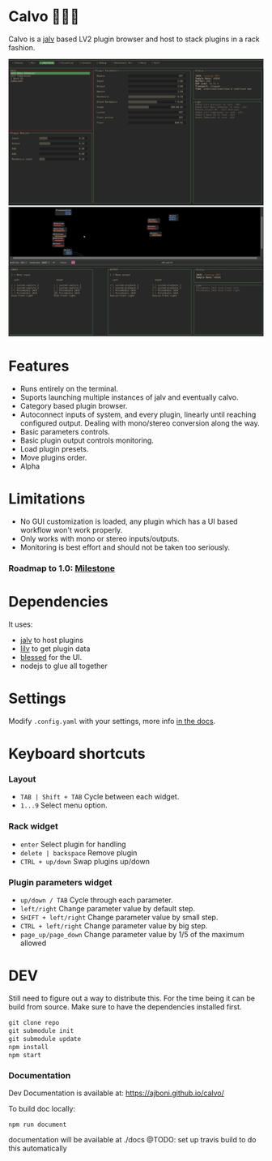 # Calvo 🧑🏼‍🦲

Calvo is a [jalv](http://drobilla.net/software/jalv) based LV2 plugin browser and host to stack plugins in a rack fashion.

![calvo](static/img/2020-07-27.png)
![connections](static/img/2020-07-27-connections.gif)

# Features

- Runs entirely on the terminal.
- Suports launching multiple instances of jalv and eventually calvo.
- Category based plugin browser.
- Autoconnect inputs of system, and every plugin, linearly until reaching configured output. Dealing with mono/stereo conversion along the way.
- Basic parameters controls.
- Basic plugin output controls monitoring.
- Load plugin presets.
- Move plugins order.
- Alpha

# Limitations

- No GUI customization is loaded, any plugin which has a UI based workflow won't work properly.
- Only works with mono or stereo inputs/outputs.
- Monitoring is best effort and should not be taken too seriously.

### Roadmap to 1.0: [Milestone](https://github.com/ajboni/calvo/milestone/1)

# Dependencies

It uses:

- [jalv](http://drobilla.net/software/jalv) to host plugins
- [lilv](http://drobilla.net/software/lilv) to get plugin data
- [blessed](https://github.com/chjj/blessed) for the UI.
- nodejs to glue all together

# Settings

Modify `.config.yaml` with your settings, more info [in the docs](https://ajboni.github.io/calvo/module-settings.html).

# Keyboard shortcuts

### Layout

- `TAB | Shift + TAB` Cycle between each widget.
- `1...9` Select menu option.

### Rack widget

- `enter` Select plugin for handling
- `delete | backspace` Remove plugin
- `CTRL + up/down` Swap plugins up/down

### Plugin parameters widget

- `up/down / TAB` Cycle through each parameter.
- `left/right` Change parameter value by default step.
- `SHIFT + left/right` Change parameter value by small step.
- `CTRL + left/right` Change parameter value by big step.
- `page_up/page_down` Change parameter value by 1/5 of the maximum allowed

# DEV

Still need to figure out a way to distribute this.
For the time being it can be build from source.
Make sure to have the dependencies installed first.

```
git clone repo
git submodule init
git submodule update
npm install
npm start
```

### Documentation

Dev Documentation is available at: https://ajboni.github.io/calvo/

To build doc locally:

```
npm run document
```

documentation will be available at ./docs
@TODO: set up travis build to do this automatically
